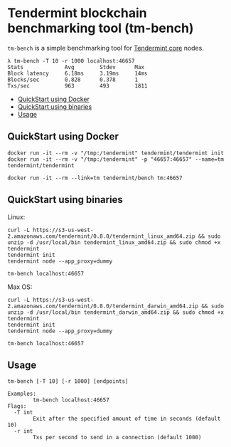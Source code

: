 # Tendermint blockchain benchmarking tool (tm-bench)

`tm-bench` is a simple benchmarking tool for [Tendermint
core](https://github.com/tendermint/tendermint) nodes.

```
λ tm-bench -T 10 -r 1000 localhost:46657
Stats             Avg        Stdev      Max
Block latency     6.18ms     3.19ms     14ms
Blocks/sec        0.828      0.378      1
Txs/sec           963        493        1811
```

* [QuickStart using Docker](#quickstart-using-docker)
* [QuickStart using binaries](#quickstart-using-binaries)
* [Usage](#usage)

## QuickStart using Docker

```
docker run -it --rm -v "/tmp:/tendermint" tendermint/tendermint init
docker run -it --rm -v "/tmp:/tendermint" -p "46657:46657" --name=tm tendermint/tendermint

docker run -it --rm --link=tm tendermint/bench tm:46657
```

## QuickStart using binaries

Linux:

```
curl -L https://s3-us-west-2.amazonaws.com/tendermint/0.8.0/tendermint_linux_amd64.zip && sudo unzip -d /usr/local/bin tendermint_linux_amd64.zip && sudo chmod +x tendermint
tendermint init
tendermint node --app_proxy=dummy

tm-bench localhost:46657
```

Max OS:

```
curl -L https://s3-us-west-2.amazonaws.com/tendermint/0.8.0/tendermint_darwin_amd64.zip && sudo unzip -d /usr/local/bin tendermint_darwin_amd64.zip && sudo chmod +x tendermint
tendermint init
tendermint node --app_proxy=dummy

tm-bench localhost:46657
```

## Usage

```
tm-bench [-T 10] [-r 1000] [endpoints]

Examples:
        tm-bench localhost:46657
Flags:
  -T int
        Exit after the specified amount of time in seconds (default 10)
  -r int
        Txs per second to send in a connection (default 1000)
```
